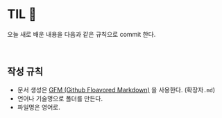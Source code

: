# TIL 📝
오늘 새로 배운 내용을 다음과 같은 규칙으로 commit 한다.

<br/>

## 작성 규칙
- 문서 생성은 [GFM (Github Floavored Markdown)](https://help.github.com/en/github/writing-on-github) 을 사용한다. (확장자```.md```)
- 언어나 기술명으로 폴더를 만든다.
- 파일명은 영어로.

